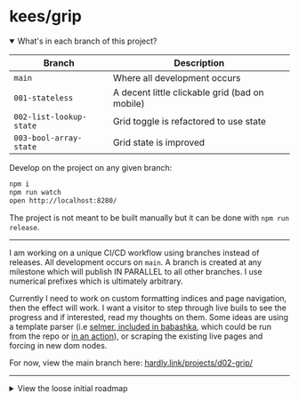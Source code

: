 # kees/grip

<details open>
<summary>What's in each branch of this project?</summary>

 Branch | Description 
 --- | ---
 `main` | Where all development occurs
 `001-stateless` | A decent little clickable grid (bad on mobile)
 `002-list-lookup-state` | Grid toggle is refactored to use state
 `003-bool-array-state` | Grid state is improved

</details>

Develop on the project on any given branch:

```sh
npm i
npm run watch
open http://localhost:8280/
```

The project is not meant to be built manually but it can be done with `npm run release`.

---

I am working on a unique CI/CD workflow using branches instead of releases. All development occurs on `main`. A branch is created at any milestone which will publish IN PARALLEL to all other branches. I use numerical prefixes which is ultimately arbitrary.

Currently I need to work on custom formatting indices and page navigation, then the effect will work. I want a visitor to step through live buils to see the progress and if interested, read my thoughts on them. Some ideas are using a template parser (i.e [selmer, included in babashka](https://book.babashka.org/#built-in-namespaces), which could be run from the repo or [in an action](https://github.com/marketplace/actions/setup-clojure)), or scraping the existing live pages and forcing in new dom nodes.

For now, view the main branch here: [hardly.link/projects/d02-grip/](https://hardly.link/projects/d02-grip/)

---

<details>
<summary>View the loose initial roadmap</summary>

> - <mark style="background: #FFB8EBA6;">Section</mark> 
> - <mark style="background: #FF5582A6;">Subsection</mark> 
> - Development goal
> - <mark style="background: #FFB86CA6;">In progress</mark> 
> - <mark style="background: #FFF3A3A6;">Completed and unreleased</mark> 
> - <mark style="background: #BBFABBA6;">Completed and released</mark> 

What is this list formatting? I’m trying out a style of list [I wrote about adapting here](https://www.are.na/block/17704579). It's an informal and currently manual notation for managing projects that are too small to need some grand kanban deck.

---

- <mark style="background: #FFB8EBA6;">Housekeeping</mark> 
	- <mark style="background: #FFB86CA6;">Add some notes</mark> 
		- <mark style="background: #BBFABBA6;">Basic information</mark> 
		- Mindset and goals
- <mark style="background: #FFB8EBA6;">Statefulness</mark> 
	- <mark style="background: #BBFABBA6;">High-low state values</mark> 
	- <mark style="background: #FFF3A3A6;">Boolean array state values</mark> 
- <mark style="background: #FFB8EBA6;">Schema/spec</mark> 
	- Introduce something for validation
- <mark style="background: #FFB8EBA6;">CI/CD</mark> 
	- <mark style="background: #FFB86CA6;">Branch or tag repo management?</mark> 
	- <mark style="background: #FF5582A6;">Build workflow</mark> 
		- Create index page
		- <mark style="background: #FFB86CA6;">Create post-build script</mark> 
			- <mark style="background: #BBFABBA6;">Normal build</mark> 
			- <mark style="background: #BBFABBA6;">Accept a string argument that will propagate</mark> 
			- Update index page
			- <mark style="background: #BBFABBA6;">Either switch HTML refs to relative paths OR just watch reloads</mark> 
			- <mark style="background: #FFB86CA6;">Create back and next buttons</mark> 
			- <mark style="background: #BBFABBA6;">Upload build to SPECIFIC path of S3 bucket, deleting</mark> 
			- Upload index to SPECIFIC path of S3 bucket, file only
			- <mark style="background: #BBFABBA6;">Invalidate CloudFront</mark> 
		- <mark style="background: #FFB86CA6;">Create github action</mark> 
			- <mark style="background: #BBFABBA6;">Detect some change (branch, tag)</mark> 
			- Execute the post-build script with necessary data
- <mark style="background: #FFB8EBA6;">Malleability</mark> 
	- Data in
	- Data out
	- Data transforms
- <mark style="background: #FFB8EBA6;">Evolution</mark> 
	- Stepwise re-render
	- Tick

</details>
